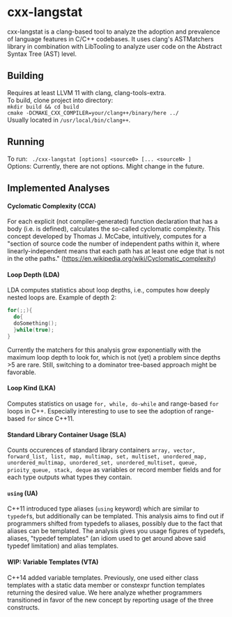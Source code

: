 # cxx-langstat

cxx-langstat is a clang-based tool to analyze the adoption and prevalence of language features in C/C++ codebases.
It uses clang's ASTMatchers library in combination with LibTooling to analyze user code on the Abstract Syntax Tree (AST) level.

## Building
Requires at least LLVM 11 with clang, clang-tools-extra.  
To build, clone project into directory:  
`mkdir build && cd build`  
`cmake -DCMAKE_CXX_COMPILER=your/clang++/binary/here ../`  
Usually located in `/usr/local/bin/clang++`.   

## Running
To run:  ` ./cxx-langstat [options] <source0> [... <sourceN> ]`  
Options:  Currently, there are not options. Might change in the future.


## Implemented Analyses
#### Cyclomatic Complexity (CCA)
For each explicit (not compiler-generated) function declaration that has a body (i.e. is defined), calculates the so-called cyclomatic complexity. This concept developed by Thomas J. McCabe, intuitively, computes for a "section of source code the number of independent paths within it, where linearly-independent means that each path has at least one edge that is not in the othe paths." (https://en.wikipedia.org/wiki/Cyclomatic_complexity)
#### Loop Depth (LDA)
LDA computes statistics about loop depths, i.e., computes how deeply nested loops are. Example of depth 2:
```c++
for(;;){
  do{
  doSomething();
  }while(true);
}
```
Currently the matchers for this analysis grow exponentially with the maximum loop depth to look for, which is not (yet) a problem since depths >5 are rare. Still, switching to a dominator tree-based approach might be favorable.
#### Loop Kind (LKA)
Computes statistics on usage `for, while, do-while` and range-based `for` loops in C++. Especially interesting to use to see the adoption of range-based `for` since C++11.
#### Standard Library Container Usage (SLA)
Counts occurences of standard library containers `array, vector, forward_list, list, map, multimap, set, multiset, unordered_map, unordered_multimap, unordered_set, unordered_multiset, queue, prioity_queue, stack, deque` as variables or record member fields and for each type outputs what types they contain.
#### `using` (UA)
C++11 introduced type aliases (`using` keyword) which are similar to `typedef`s, but additionally can be templated. This analysis aims to find out if programmers shifted from typedefs to aliases, possibly due to the fact that aliases can be templated. The analysis gives you usage figures of typedefs, aliases, "typedef templates" (an idiom used to get around above said typedef limitation) and alias templates.
#### WIP: Variable Templates (VTA)
C++14 added variable templates. Previously, one used either class templates with a static data member or constexpr function templates returning the desired value. We here analyze whether programmers transitioned in favor of the new concept by reporting usage of the three constructs.

